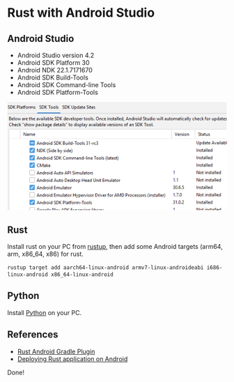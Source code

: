 # Rust with Android Studio


## Android Studio

* Android Studio version 4.2
* Android SDK Platform 30
* Android NDK 22.1.7171670
* Android SDK Build-Tools
* Android SDK Command-line Tools
* Android SDK Platform-Tools

![img](./sdk.png)



## Rust

Install rust on your PC from [rustup](https://rustup.rs), 
then add some Android targets (arm64, arm, x86_64, x86) for rust.
```
rustup target add aarch64-linux-android armv7-linux-androideabi i686-linux-android x86_64-linux-android
```


## Python

Install [Python](https://www.python.org/downloads/) on your PC.


## References
- [Rust Android Gradle Plugin](https://github.com/mozilla/rust-android-gradle)
- [Deploying Rust application on Android](https://krupitskas.github.io/posts/quest-dev-part-2/)


Done!

